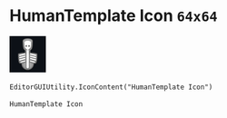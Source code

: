 # HumanTemplate Icon `64x64`
<img src="/img/HumanTemplate%20Icon.png" width=64 height=64>

``` CSharp
EditorGUIUtility.IconContent("HumanTemplate Icon")
```
```
HumanTemplate Icon
```
